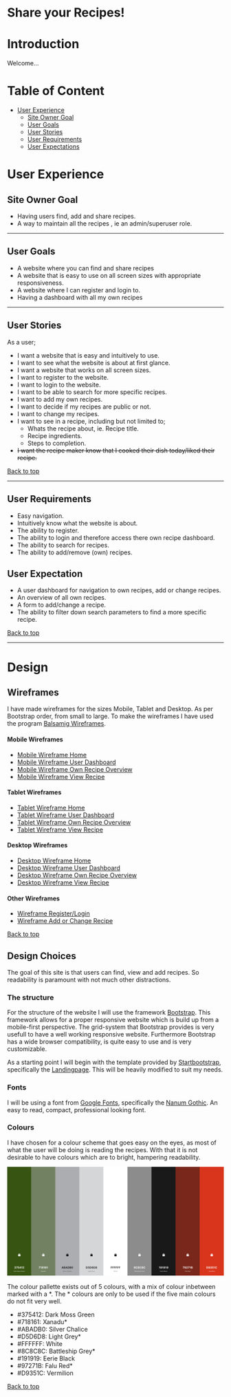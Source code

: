 # Share your Recipes!

# Introduction

Welcome...

# Table of Content
- [User Experience](#user-experience)
  * [Site Owner Goal](#site-owner-goal)
  * [User Goals](#user-goals)
  * [User Stories](#user-stories)
  * [User Requirements](#user-requirements)
  * [User Expectations](#user-expectations)

# User Experience
## Site Owner Goal
* Having users find, add and share recipes.
* A way to maintain all the recipes , ie an admin/superuser role.

---

## User Goals
* A website where you can find and share recipes
* A website that is easy to use on all screen sizes with appropriate responsiveness.
* A website where I can register and login to.
* Having a dashboard with all my own recipes

---

## User Stories
As a user;
* I want a website that is easy and intuitively to use.
* I want to see what the website is about at first glance.
* I want a website that works on all screen sizes.
* I want to register to the website.
* I want to login to the website.
* I want to be able to search for more specific recipes.
* I want to add my own recipes.
* I want to decide if my recipes are public or not.
* I want to change my recipes.
* I want to see in a recipe, including but not limited to;
    * Whats the recipe about, ie. Recipe title.
    * Recipe ingredients.
    * Steps to completion.
* ~~I want the recipe maker know that I cooked their dish today/liked their recipe.~~

[Back to top](#table-of-content)

---

## User Requirements
* Easy navigation.
* Intuitively know what the website is about.
* The ability to register.
* The ability to login and therefore access there own recipe dashboard.
* The ability to search for recipes.
* The ability to add/remove (own) recipes.

## User Expectation
* A user dashboard for navigation to own recipes, add or change recipes.
* An overview of all own recipes.
* A form to add/change a recipe.
* The ability to filter down search parameters to find a more specific recipe.

[Back to top](#table-of-content)

---

# Design
## Wireframes
I have made wireframes for the sizes Mobile, Tablet and Desktop.
As per Bootstrap order, from small to large. To make the wireframes I have used the program [Balsamig Wireframes](https://balsamiq.com/wireframes/ "Link to Balsamig Wireframes").

#### Mobile Wireframes
* [Mobile Wireframe Home](/wireframes/home-mobile.png)
* [Mobile Wireframe User Dashboard](/wireframes/user-dashboard-mobile.png)
* [Mobile Wireframe Own Recipe Overview](/wireframes/own-recipes-overview-mobile.png)
* [Mobile Wireframe View Recipe](/wireframes/view-recipe-mobile.png)
#### Tablet Wireframes
* [Tablet Wireframe Home](/wireframes/home-tablet.png)
* [Tablet Wireframe User Dashboard](/wireframes/user-dashboard-tablet.png)
* [Tablet Wireframe Own Recipe Overview](/wireframes/own-recipes-overview-tablet.png)
* [Tablet Wireframe View Recipe](/wireframes/view-recipe-tablet.png)
#### Desktop Wireframes
* [Desktop Wireframe Home](/wireframes/home-desktop.png)
* [Desktop Wireframe User Dashboard](/wireframes/user-dashboard-desktop.png)
* [Desktop Wireframe Own Recipe Overview](/wireframes/own-recipes-overview-desktop.png)
* [Desktop Wireframe View Recipe](/wireframes/view-recipe-desktop.png)
#### Other Wireframes
* [Wireframe Register/Login](/wireframes/register-login.png)
* [Wireframe Add or Change Recipe](/wireframes/add-change-recipe.png)

[Back to top](#table-of-content)

## Design Choices
The goal of this site is that users can find, view and add recipes. So readability is paramount with not much other distractions.

### The structure
For the structure of the website I will use the framework [Bootstrap](https://getbootstrap.com/ "Link to bootstrap").
This framework allows for a proper responsive website which is build up from a mobile-first perspective.
The grid-system that Bootstrap provides is very usefull to have a well working responsive website.
Furthermore Bootstrap has a wide browser compatibility, is quite easy to use and is very customizable.

As a starting point I will begin with the template provided by [Startbootstrap](startbootstrap.com/ "Link to startbootstrap"), specifically the [Landingpage](https://startbootstrap.com/previews/landing-page "Link to startbootstrap landingpage"). This will be heavily modified to suit my needs.

### Fonts
I will be using a font from [Google Fonts](https://fonts.google.com/ "Google Fonts"), specifically the [Nanum Gothic](https://fonts.google.com/specimen/Nanum+Gothic "Nanum Gothic").
An easy to read, compact, professional looking font.

### Colours
I have chosen for a colour scheme that goes easy on the eyes, as most of what the user will be doing is reading the recipes. With that it is not desirable to have colours which are to bright, hampering readability.

![Colour Pallette Scheme](https://github.com/Zelhorst92/share-your-recipes/blob/master/wireframes/colourpallette.png?raw=true "Colour Pallette Scheme")

The colour pallette exists out of 5 colours, with a mix of colour inbetween marked with a *. The * colours are only to be used if the five main colours do not fit very well.



* #375412: Dark Moss Green
* #718161: Xanadu*
* #ABADB0: Silver Chalice 
* #D5D6D8: Light Grey*
* #FFFFFF: White
* #8C8C8C: Battleship Grey*
* #191919: Eerie Black
* #97271B: Falu Red*
* #D9351C: Vermilion 

[Back to top](#table-of-content)